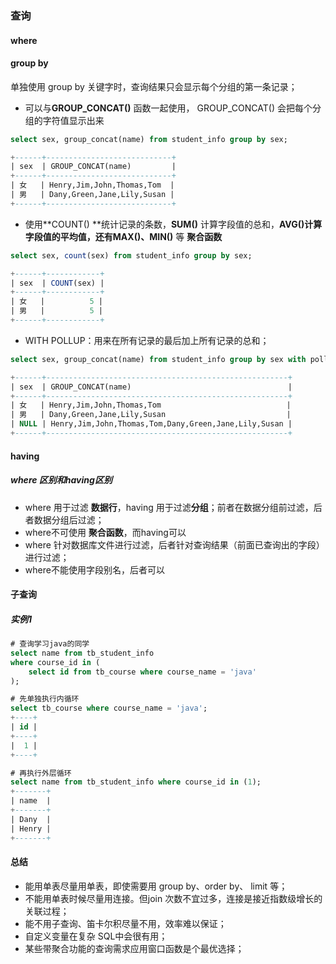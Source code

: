 ### 查询

#### where



#### group by

单独使用 group by 关键字时，查询结果只会显示每个分组的第一条记录；

- 可以与**GROUP_CONCAT()** 函数一起使用， GROUP_CONCAT() 会把每个分组的字符值显示出来

```sql
select sex, group_concat(name) from student_info group by sex;

+------+----------------------------+
| sex  | GROUP_CONCAT(name)         |
+------+----------------------------+
| 女   | Henry,Jim,John,Thomas,Tom  |
| 男   | Dany,Green,Jane,Lily,Susan |
+------+----------------------------+
```

- 使用**COUNT() **统计记录的条数，**SUM()** 计算字段值的总和，**AVG()**计算字段值的平均值，还有**MAX()、MIN()** 等 **聚合函数**

```sql
select sex, count(sex) from student_info group by sex;

+------+------------+
| sex  | COUNT(sex) |
+------+------------+
| 女   |          5 |
| 男   |          5 |
+------+------------+
```

- WITH POLLUP：用来在所有记录的最后加上所有记录的总和；

```sql
select sex, group_concat(name) from student_info group by sex with pollup;

+------+------------------------------------------------------+
| sex  | GROUP_CONCAT(name)                                   |
+------+------------------------------------------------------+
| 女   | Henry,Jim,John,Thomas,Tom                            |
| 男   | Dany,Green,Jane,Lily,Susan                           |
| NULL | Henry,Jim,John,Thomas,Tom,Dany,Green,Jane,Lily,Susan |
+------+------------------------------------------------------+
```



#### having

##### where 区别和having区别

- where 用于过滤 **数据行**，having 用于过滤**分组**；前者在数据分组前过滤，后者数据分组后过滤；
- where不可使用 **聚合函数**，而having可以
- where 针对数据库文件进行过滤，后者针对查询结果（前面已查询出的字段）进行过滤；
- where不能使用字段别名，后者可以



#### 子查询

##### 实例1

```sql
# 查询学习java的同学
select name from tb_student_info
where course_id in (
	select id from tb_course where course_name = 'java'
);

# 先单独执行内循环
select tb_course where course_name = 'java';
+----+
| id |
+----+
|  1 |
+----+

# 再执行外层循环
select name from tb_student_info where course_id in (1);
+-------+
| name  |
+-------+
| Dany  |
| Henry |
+-------+
```



#### 总结

- 能用单表尽量用单表，即使需要用 group by、order by、 limit 等；
- 不能用单表时候尽量用连接。但join 次数不宜过多，连接是接近指数级增长的关联过程；
- 能不用子查询、笛卡尔积尽量不用，效率难以保证；
- 自定义变量在复杂 SQL中会很有用；
- 某些带聚合功能的查询需求应用窗口函数是个最优选择；

